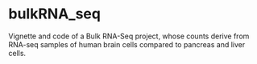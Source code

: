 # bulkRNA_seq
Vignette and code of a Bulk RNA-Seq project, whose counts derive from RNA-seq samples of human brain cells compared to pancreas and liver cells.
